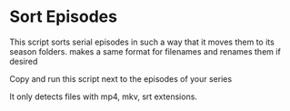 # Sort Episodes

This script sorts serial episodes in such a way that it moves them to its season folders. makes a same format for filenames and renames them if desired

Copy and run this script next to the episodes of your series

It only detects files with mp4, mkv, srt extensions.
